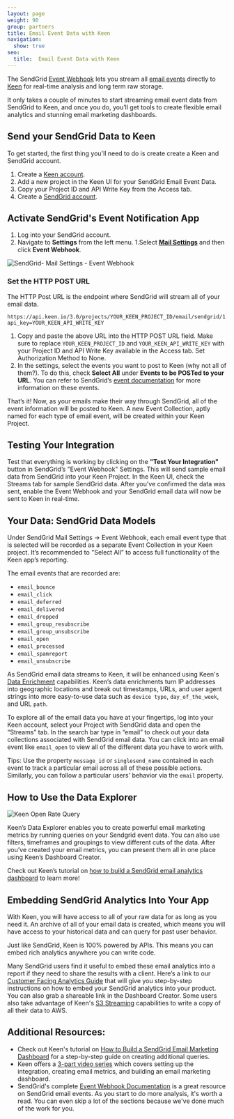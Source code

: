 ```yaml
---
layout: page
weight: 90
group: partners
title: Email Event Data with Keen
navigation:
  show: true
seo:
  title:  Email Event Data with Keen
---
```


The SendGrid [Event Webhook]({{root_url}}/for-developers/tracking-events/getting-started-event-webhook/) lets you stream all [email events]({{root_url}}/ui/analytics-and-reporting/email-activity-feed/) directly to [Keen](https://keen.io/users/signup?utm_campaign=SendGrid%202020&utm_source=SendGrid&utm_medium=SendGrid%20Hosted%20Docs) for real-time analysis and long term raw storage.

It only takes a couple of minutes to start streaming email event data from SendGrid to Keen, and once you do, you’ll get tools to create flexible email analytics and stunning email marketing dashboards.

 ## 	Send your SendGrid Data to Keen
 
 To get started, the first thing you'll need to do is create create a Keen and SendGrid account. 

 1. Create a [Keen account](https://keen.io/users/signup?utm_campaign=SendGrid%202020&utm_source=SendGrid&utm_medium=SendGrid%20Hosted%20Docs). 
 1. Add a new project in the Keen UI for your SendGrid Email Event Data.
 1. Copy your Project ID and API Write Key from the Access tab.
 1. Create a [SendGrid account](https://sendgrid.com/user/signup). 

## Activate SendGrid's Event Notification App

 1. Log into your SendGrid account.
 1. Navigate to **Settings** from the left menu. 
 1.Select [**Mail Settings**](http://app.sendgrid.com/settings/mail_settings) and then click **Event Webhook**.

 ![SendGrid- Mail Settings - Event Webhook]({{root_url}}/images/keen/sendgrid_mailsettings_eventwebhook.png)

### Set the HTTP POST URL

The HTTP Post URL is the endpoint where SendGrid will stream all of your email data.
 ```
 https://api.keen.io/3.0/projects/YOUR_KEEN_PROJECT_ID/email/sendgrid/1.0?api_key=YOUR_KEEN_API_WRITE_KEY
 ```
1. Copy and paste the above URL into the HTTP POST URL field. Make sure to replace `YOUR_KEEN_PROJECT_ID` and `YOUR_KEEN_API_WRITE_KEY` with your Project ID and API Write Key available in the Access tab. Set Authorization Method to None.
2. In the settings, select the events you want to post to Keen (why not all of them?). To do this, check **Select All** under **Events to be POSTed to your URL**. You can refer to SendGrid’s [event documentation]({{root_url}}/for-developers/tracking-events/event/) for more information on these events.

That’s it! Now, as your emails make their way through SendGrid, all of the event information will be posted to Keen. A new Event Collection, aptly named for each type of email event, will be created within your Keen Project.


 ## Testing Your Integration

Test that everything is working by clicking on the **"Test Your Integration"** button in SendGrid’s "Event Webhook" Settings. This will send sample email data from SendGrid into your Keen Project. In the Keen UI, check the Streams tab for sample SendGrid data. After you've confirmed the data was sent, enable the Event Webhook and your SendGrid email data will now be sent to Keen in real-time.


 ## Your Data: SendGrid Data Models

 Under SendGrid Mail Settings → Event Webhook, each email event type that is selected will be recorded as a separate Event Collection in your Keen project. It’s recommended to "Select All” to access full functionality of the Keen app’s reporting.

 The email events that are recorded are:

- `email_bounce`
- `email_click`
- `email_deferred`
- `email_delivered`
- `email_dropped`
- `email_group_resubscribe`
- `email_group_unsubscribe`
- `email_open`
- `email_processed`
- `email_spamreport`
- `email_unsubscribe`

As SendGrid email data streams to Keen, it will be enhanced using Keen's [Data Enrichment](https://keen.io/docs/streams/data-enrichment-overview/) capabilities. Keen’s data enrichments turn IP addresses into geographic locations and break out timestamps, URLs, and user agent strings into more easy-to-use data such as `device type`, `day_of_the_week`, and URL `path`.

To explore all of the email data you have at your fingertips, log into your Keen account, select your Project with SendGrid data and open the “Streams” tab. In the search bar type in “email” to check out your data collections associated with SendGrid email data. You can click into an email event like `email_open` to view all of the different data you have to work with.

Tips: Use the property `message_id` or `singlesend_name` contained in each event to track a particular email across all of these possible actions. Similarly, you can follow a particular users' behavior via the `email` property.

## 	How to Use the Data Explorer

![Keen Open Rate Query]({{root_url}}/images/keen/sendgrid_open_rate_query.png)

Keen’s Data Explorer enables you to create powerful email marketing metrics by running queries on your Sendgrid event data. You can also use filters, timeframes and groupings to view different cuts of the data. After you’ve created your email metrics, you can present them all in one place using Keen’s Dashboard Creator.

Check out Keen’s tutorial on [how to build a SendGrid email analytics dashboard](https://www.keen.io/blog/how-to-build-sendgrid-email-marketing-dashboard-with-keenio?utm_campaign=SendGrid%202020&utm_source=SendGrid&utm_medium=SendGrid%20Hosted%20Docs) to learn more!

## Embedding SendGrid Analytics Into Your App

With Keen, you will have access to all of your raw data for as long as you need it. An archive of all of your email data is created, which means you will have access to your historical data and can query for past user behavior.

Just like SendGrid, Keen is 100% powered by APIs. This means you can embed rich analytics anywhere you can write code.

Many SendGrid users find it useful to embed these email analytics into a report if they need to share the results with a client. Here’s a link to our [Customer Facing Analytics Guide](https://keen.io/docs/visualize/customer-facing-analytics/) that will give you step-by-step instructions on how to embed your SendGrid analytics into your product. You can also grab a shareable link in the Dashboard Creator. Some users also take advantage of Keen's [S3 Streaming](https://keen.io/docs/streams/extended-functionality/amazon-s3/) capabilities to write a copy of all their data to AWS.


 ## 	Additional Resources:

 - Check out Keen's tutorial on [How to Build a SendGrid Email Marketing Dashboard](https://www.keen.io/blog/how-to-build-sendgrid-email-marketing-dashboard-with-keenio?utm_campaign=SendGrid%202020&utm_source=SendGrid&utm_medium=SendGrid%20Hosted%20Docs) for a step-by-step guide on creating additional queries.
 - Keen  offers a [3-part video series](https://www.youtube.com/playlist?list=PL6E4U2hk0KgOqdPkaDVqKGHLfUEJsRBW3) which covers setting up the integration, creating email metrics, and building an email marketing dashboard.
 - SendGrid's complete [Event Webhook Documentation]({{root_url}}/for-developers/tracking-events/event/) is a great resource on SendGrid email events. As you start to do more analysis, it's worth a read. You can even skip a lot of the sections because we've done much of the work for you.
